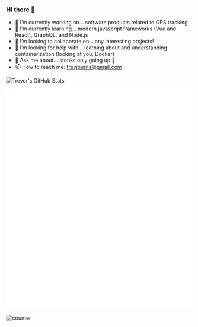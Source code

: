 
### Hi there 👋

- 🔭 I’m currently working on... software products related to GPS tracking
- 🌱 I’m currently learning... modern javascript frameworks (Vue and React), GraphQL, and Node.js
- 👯 I’m looking to collaborate on... any interesting projects!
- 🤔 I’m looking for help with... learning about and understanding containerization (looking at you, Docker)
- 💬 Ask me about... stonks only going up :rocket:
- 📫 How to reach me: [trevjburns@gmail.com](mailto:trevjburns@gmail.com)

![Trevor's GitHub Stats](https://github-readme-stats.vercel.app/api?username=trevjburns&count_private=true&show_icons=true)

![Stats Overview](https://github.com/trevjburns/github-stats/blob/master/generated/overview.svg)
![Stats Languages](https://github.com/trevjburns/github-stats/blob/master/generated/languages.svg)

![counter](https://enva314gou5svwc.m.pipedream.net)
